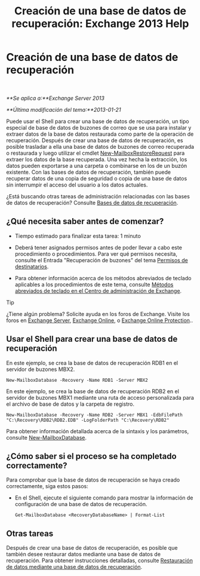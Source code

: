 ﻿---
title: 'Creación de una base de datos de recuperación: Exchange 2013 Help'
TOCTitle: Creación de una base de datos de recuperación
ms:assetid: 34d87491-b7b7-44a9-8d69-e1a9c1fe5852
ms:mtpsurl: https://technet.microsoft.com/es-es/library/Ee332321(v=EXCHG.150)
ms:contentKeyID: 48267982
ms.date: 05/22/2018
mtps_version: v=EXCHG.150
ms.translationtype: MT
---

# Creación de una base de datos de recuperación

 

_**Se aplica a:**Exchange Server 2013_

_**Última modificación del tema:**2013-01-21_

Puede usar el Shell para crear una base de datos de recuperación, un tipo especial de base de datos de buzones de correo que se usa para instalar y extraer datos de la base de datos restaurada como parte de la operación de recuperación. Después de crear una base de datos de recuperación, es posible trasladar a ella una base de datos de buzones de correo recuperada o restaurada y luego utilizar el cmdlet [New-MailboxRestoreRequest](https://technet.microsoft.com/es-es/library/ff829875\(v=exchg.150\)) para extraer los datos de la base recuperada. Una vez hecha la extracción, los datos pueden exportarse a una carpeta o combinarse en los de un buzón existente. Con las bases de datos de recuperación, también puede recuperar datos de una copia de seguridad o copia de una base de datos sin interrumpir el acceso del usuario a los datos actuales.

¿Está buscando otras tareas de administración relacionadas con las bases de datos de recuperación? Consulte [Bases de datos de recuperación](recovery-databases-exchange-2013-help.md).

## ¿Qué necesita saber antes de comenzar?

  - Tiempo estimado para finalizar esta tarea: 1 minuto

  - Deberá tener asignados permisos antes de poder llevar a cabo este procedimiento o procedimientos. Para ver qué permisos necesita, consulte el Entrada "Recuperación de buzones" del tema [Permisos de destinatarios](recipients-permissions-exchange-2013-help.md).

  - Para obtener información acerca de los métodos abreviados de teclado aplicables a los procedimientos de este tema, consulte [Métodos abreviados de teclado en el Centro de administración de Exchange](keyboard-shortcuts-in-the-exchange-admin-center-exchange-online-protection-help.md).


> [!TIP]
> ¿Tiene algún problema? Solicite ayuda en los foros de Exchange. Visite los foros en <A href="https://go.microsoft.com/fwlink/p/?linkid=60612">Exchange Server</A>, <A href="https://go.microsoft.com/fwlink/p/?linkid=267542">Exchange Online</A>, o <A href="https://go.microsoft.com/fwlink/p/?linkid=285351">Exchange Online Protection</A>..



## Usar el Shell para crear una base de datos de recuperación

En este ejemplo, se crea la base de datos de recuperación RDB1 en el servidor de buzones MBX2.

    New-MailboxDatabase -Recovery -Name RDB1 -Server MBX2

En este ejemplo, se crea la base de datos de recuperación RDB2 en el servidor de buzones MBX1 mediante una ruta de acceso personalizada para el archivo de base de datos y la carpeta de registro.

    New-MailboxDatabase -Recovery -Name RDB2 -Server MBX1 -EdbFilePath "C:\Recovery\RDB2\RDB2.EDB" -LogFolderPath "C:\Recovery\RDB2"

Para obtener información detallada acerca de la sintaxis y los parámetros, consulte [New-MailboxDatabase](https://technet.microsoft.com/es-es/library/aa997976\(v=exchg.150\)).

## ¿Cómo saber si el proceso se ha completado correctamente?

Para comprobar que la base de datos de recuperación se haya creado correctamente, siga estos pasos:

  - En el Shell, ejecute el siguiente comando para mostrar la información de configuración de una base de datos de recuperación.
    
        Get-MailboxDatabase <RecoveryDatabaseName> | Format-List

## Otras tareas

Después de crear una base de datos de recuperación, es posible que también desee restaurar datos mediante una base de datos de recuperación. Para obtener instrucciones detalladas, consulte [Restauración de datos mediante una base de datos de recuperación](restore-data-using-a-recovery-database-exchange-2013-help.md).


